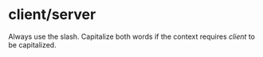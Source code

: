 # client/server

Always use the slash. Capitalize both words if the context requires *client* to be capitalized.
